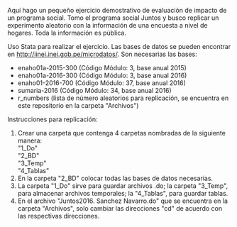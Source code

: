 Aquí hago un pequeño ejercicio demostrativo de evaluación de impacto de un programa social. Tomo el programa social Juntos y busco replicar un experimento aleatorio con la información de una encuesta a nivel de hogares. Toda la información es pública.

Uso Stata para realizar el ejercicio. Las bases de datos se pueden encontrar en http://iinei.inei.gob.pe/microdatos/. Son necesarias las bases:
* enaho01a-2015-300 (Código Módulo: 3, base anual 2015)
* enaho01a-2016-300 (Código Módulo: 3, base anual 2016)
* enaho01-2016-700 (Código Módulo: 37, base anual 2016)
* sumaria-2016 (Código Módulo: 34, base anual 2016)
* r_numbers (lista de número aleatorios para replicación, se encuentra en este repositorio en la carpeta "Archivos")

Instrucciones para replicación:  
1) Crear una carpeta que contenga 4 carpetas nombradas de la siguiente manera:  
  "1_Do"  
  "2_BD"  
  "3_Temp"  
  "4_Tablas"  
2) En la carpeta "2_BD" colocar todas las bases de datos necesarias.
3) La carpeta "1_Do" sirve para guardar archivos .do; la carpeta "3_Temp", para almacenar archivos temporales; la "4_Tablas", para guardar tablas.
4) En el archivo "Juntos2016. Sanchez Navarro.do" que se encuentra en la carpeta "Archivos", solo cambiar las direcciones "cd" de acuerdo con las respectivas direcciones.
